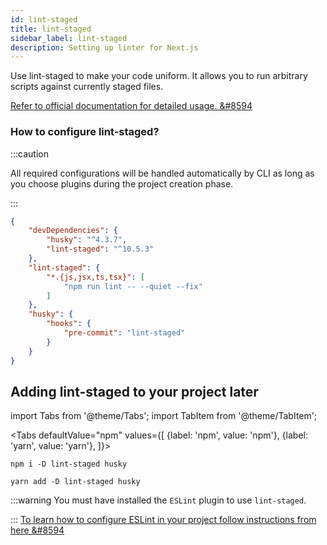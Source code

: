 ```yaml
---
id: lint-staged
title: lint-staged
sidebar_label: lint-staged
description: Setting up linter for Next.js
---
```


Use lint-staged to make your code uniform. It allows you to run arbitrary scripts against currently staged files.
 
[Refer to official documentation for detailed usage. &#8594](https://github.com/okonet/lint-staged)

### How to configure lint-staged?

:::caution

All required configurations will be handled automatically by CLI as long as you choose plugins during the project creation phase.

:::


```json title="package.json"
{
    "devDependencies": {
        "husky": "^4.3.7",
        "lint-staged": "^10.5.3"
    },
    "lint-staged": {
        "*.{js,jsx,ts,tsx}": [
            "npm run lint -- --quiet --fix"
        ]
    },
    "husky": {
        "hooks": {
            "pre-commit": "lint-staged"
        }
    }
}
```

## Adding lint-staged to your project later

import Tabs from '@theme/Tabs';
import TabItem from '@theme/TabItem';

<Tabs
  defaultValue="npm"
  values={[
    {label: 'npm', value: 'npm'},
    {label: 'yarn', value: 'yarn'},
  ]}>
  <TabItem value="npm">

```
npm i -D lint-staged husky
```
  </TabItem>
  <TabItem value="yarn">

```
yarn add -D lint-staged husky
```
  </TabItem>
</Tabs>

:::warning
You must have installed the `ESLint` plugin to use `lint-staged`.

:::
[To learn how to configure ESLint in your project follow instructions from here  &#8594](eslint)